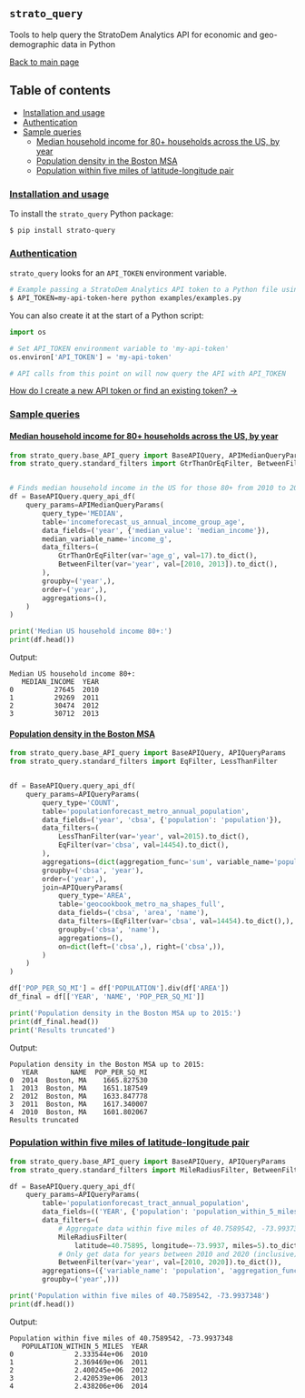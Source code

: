 ## `strato_query`
Tools to help query the StratoDem Analytics API for economic and geo-demographic data in Python

[Back to main page](/)

## Table of contents
- [Installation and usage](#installation-and-usage)
- [Authentication](#authentication)
- [Sample queries](#sample-queries)
  - [Median household income for 80+ households across the US, by year](#median-household-income-for-80-households-across-the-us-by-year)
  - [Population density in the Boston MSA](#population-density-in-the-boston-msa)
  - [Population within five miles of latitude-longitude pair](#population-within-five-miles-of-latitude-longitude-pair)

### [Installation and usage](#installation-and-usage)

To install the `strato_query` Python package:
```
$ pip install strato-query
```

### [Authentication](#authentication)
`strato_query` looks for an `API_TOKEN` environment variable.
```bash
# Example passing a StratoDem Analytics API token to a Python file using the API
$ API_TOKEN=my-api-token-here python examples/examples.py
```

You can also create it at the start of a Python script:
```python
import os

# Set API_TOKEN environment variable to 'my-api-token'
os.environ['API_TOKEN'] = 'my-api-token'

# API calls from this point on will now query the API with API_TOKEN
```

[How do I create a new API token or find an existing token? &rarr;](https://academy.stratodem.com/article/82-creating-and-managing-api-tokens)

### [Sample queries](#sample-queries)

#### [Median household income for 80+ households across the US, by year](#median-household-income-for-80-households-across-the-us-by-year)
```python
from strato_query.base_API_query import BaseAPIQuery, APIMedianQueryParams
from strato_query.standard_filters import GtrThanOrEqFilter, BetweenFilter


# Finds median household income in the US for those 80+ from 2010 to 2013
df = BaseAPIQuery.query_api_df(
    query_params=APIMedianQueryParams(
        query_type='MEDIAN',
        table='incomeforecast_us_annual_income_group_age',
        data_fields=('year', {'median_value': 'median_income'}),
        median_variable_name='income_g',
        data_filters=(
            GtrThanOrEqFilter(var='age_g', val=17).to_dict(),
            BetweenFilter(var='year', val=[2010, 2013]).to_dict(),
        ),
        groupby=('year',),
        order=('year',),
        aggregations=(),
    )
)

print('Median US household income 80+:')
print(df.head())
```

Output:
```
Median US household income 80+:
   MEDIAN_INCOME  YEAR
0          27645  2010
1          29269  2011
2          30474  2012
3          30712  2013
```

#### [Population density in the Boston MSA](#population-density-in-the-boston-msa)
```python
from strato_query.base_API_query import BaseAPIQuery, APIQueryParams
from strato_query.standard_filters import EqFilter, LessThanFilter


df = BaseAPIQuery.query_api_df(
    query_params=APIQueryParams(
        query_type='COUNT',
        table='populationforecast_metro_annual_population',
        data_fields=('year', 'cbsa', {'population': 'population'}),
        data_filters=(
            LessThanFilter(var='year', val=2015).to_dict(),
            EqFilter(var='cbsa', val=14454).to_dict(),
        ),
        aggregations=(dict(aggregation_func='sum', variable_name='population'),),
        groupby=('cbsa', 'year'),
        order=('year',),
        join=APIQueryParams(
            query_type='AREA',
            table='geocookbook_metro_na_shapes_full',
            data_fields=('cbsa', 'area', 'name'),
            data_filters=(EqFilter(var='cbsa', val=14454).to_dict(),),
            groupby=('cbsa', 'name'),
            aggregations=(),
            on=dict(left=('cbsa',), right=('cbsa',)),
        )
    )
)

df['POP_PER_SQ_MI'] = df['POPULATION'].div(df['AREA'])
df_final = df[['YEAR', 'NAME', 'POP_PER_SQ_MI']]

print('Population density in the Boston MSA up to 2015:')
print(df_final.head())
print('Results truncated')
```

Output:

```
Population density in the Boston MSA up to 2015:
   YEAR        NAME  POP_PER_SQ_MI
0  2014  Boston, MA    1665.827530
1  2013  Boston, MA    1651.187549
2  2012  Boston, MA    1633.847778
3  2011  Boston, MA    1617.340007
4  2010  Boston, MA    1601.802067
Results truncated
```

### [Population within five miles of latitude-longitude pair](#population-within-five-miles-of-latitude-longitude-pair)
```python
from strato_query.base_API_query import BaseAPIQuery, APIQueryParams
from strato_query.standard_filters import MileRadiusFilter, BetweenFilter

df = BaseAPIQuery.query_api_df(
    query_params=APIQueryParams(
        table='populationforecast_tract_annual_population',
        data_fields=(('YEAR', {'population': 'population_within_5_miles'})),
        data_filters=(
            # Aggregate data within five miles of 40.7589542, -73.9937348
            MileRadiusFilter(
                latitude=40.75895, longitude=-73.9937, miles=5).to_dict(),
            # Only get data for years between 2010 and 2020 (inclusive)
            BetweenFilter(var='year', val=[2010, 2020]).to_dict()),
        aggregations=({'variable_name': 'population', 'aggregation_func': 'sum'},),
        groupby=('year',)))

print('Population within five miles of 40.7589542, -73.9937348')
print(df.head())
```

Output:
```
Population within five miles of 40.7589542, -73.9937348
   POPULATION_WITHIN_5_MILES  YEAR
0               2.333544e+06  2010
1               2.369469e+06  2011
2               2.400245e+06  2012
3               2.420539e+06  2013
4               2.438206e+06  2014
```
